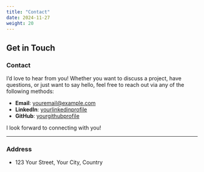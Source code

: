 ```yaml
---
title: "Contact"
date: 2024-11-27
weight: 20
---
```


## Get in Touch


### Contact
I’d love to hear from you! Whether you want to discuss a project, have questions, or just want to say hello, feel free to reach out via any of the following methods:

- **Email**: [youremail@example.com](mailto:youremail@example.com)
- **LinkedIn**: [yourlinkedinprofile](https://linkedin.com/in/yourprofile)
- **GitHub**: [yourgithubprofile](https://github.com/yourusername)

I look forward to connecting with you!

---

### Address
- 123 Your Street, Your City, Country
